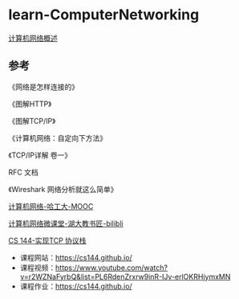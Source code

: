 # learn-ComputerNetworking

[计算机网络概述](./doc/计算机网络概述.md)

## 参考

《网络是怎样连接的》

《图解HTTP》

《图解TCP/IP》

《计算机网络：自定向下方法》

《TCP/IP详解 卷一》

RFC 文档

《Wireshark 网络分析就这么简单》

[计算机网络-哈工大-MOOC](https://www.icourse163.org/course/HIT-154005)

[计算机网络微课堂-湖大教书匠-bilibli](https://www.bilibili.com/video/BV1c4411d7jb)

[CS 144-实现TCP 协议栈](https://www.youtube.com/watch?v=r2WZNaFyrbQ&list=PL6RdenZrxrw9inR-IJv-erlOKRHjymxMN)
  - 课程网站：https://cs144.github.io/
  - 课程视频：https://www.youtube.com/watch?v=r2WZNaFyrbQ&list=PL6RdenZrxrw9inR-IJv-erlOKRHjymxMN
  - 课程作业：https://cs144.github.io/